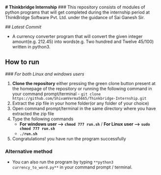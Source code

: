 **# Thinkbridge Internship**
    ### This repository consists of modules of python programs that will get completed during the internship period at ThinkBridge Software Pvt. Ltd. under the guidance of Sai Ganesh Sir.  

_## Latest Commit_

* A currency converter program that will convert the given integer amount(e.g. 212.45) into words(e.g. Two hundred and Twelve 45/100) written in python3.

## How to run

_### For both Linux and windows users_

1. **Clone the repository** either pressing the green clone button present at the homepage of the repository or running the following command in your command prompt/terminal - `git clone https://github.com/ShivamVerma5665/Thinkbridge-Internship.git`
2. Extract the zip file in your home folder(or any folder of your choice)
3. Open command prompt/terminal in the same directory where you have extracted the zip file
4. Type the following commands
   * **For windows user --> `chmod 777 run.sh`** / **For Linux user --> `sudo chmod 777 run.sh`**
   * **`./run.sh`**
5. Congratulations! you have run the program successfully

### **Alternative method**
* You can also run the program by typing `**python3 currency_to_word.py**` in your command prompt / terminal.
